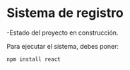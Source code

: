 <h1>Sistema de registro</h1>

-Estado del proyecto en construcción.

Para ejecutar el sistema, debes poner:

```npm install react```
